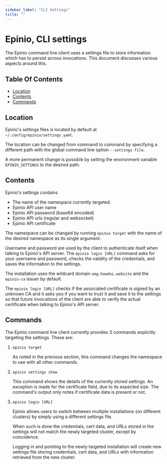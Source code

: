 ```yaml
---
sidebar_label: "CLI Settings"
title: ""
---
```


# Epinio, CLI settings

The Epinio command line client uses a settings file to store
information which has to persist across invocations. This document
discusses various aspects around this.

## Table Of Contents

  - [Location](#location)
  - [Contents](#contents)
  - [Commands](#commands)

## Location

Epinio's settings files is located by default at `~/.config/epinio/settings.yaml`.

The location can be changed from command to command by specifying a
different path with the global command line option `--settings-file`.

A more permanent change is possible by setting the environment
variable `EPINIO_SETTINGS` to the desired path.

## Contents

Epinio's settings contains

  - The name of the namespace currently targeted.
  - Epinio API user name
  - Epinio API password (base64 encoded)
  - Epinio API urls (regular and websocket)
  - Epinio API certificate

The namespace can be changed by running `epinio target` with the
name of the desired namespace as its single argument.

Username and password are used by the client to authenticate itself
when talking to Epinio's API server. The `epinio login [URL]` command asks
for your username and password, checks the validity of the
credentials, and saves the information to the settings.

The installation uses the wildcard domain `omg.howdoi.website` and the
`epinio-ca` issuer by default.

The `epinio login [URL]` checks if the associated certificate is signed by an
unknown CA and it asks you if you want to trust it and save it
to the settings so that future invocations of the client are able 
to verify the actual certificate when talking to Epinio's API server.

## Commands

The Epinio command line client currently provides 3 commands
explicitly targeting the settings. These are:

  1. `epinio target`

     As noted in the previous section, this command changes
     the namespace to use with all other commands.

  2. `epinio settings show`

     This command shows the details of the currently stored
     settings. An exception is made for the certificate
     field, due to its expected size. The command's output only notes
     if certificate data is present or not.

  3. `epinio login [URL]`

     Epinio allows users to switch between multiple installations (on
     different clusters) by simply using a different settings file.

     When such is done the credentials, cert data, and URLs stored in
     the settings will not match the newly targeted cluster,
     except by coincidence.

     Logging in and pointing to the newly targeted installation will create 
     new settings file storing credentials, cert data, and URLs with
     information retrieved from the new cluster.
